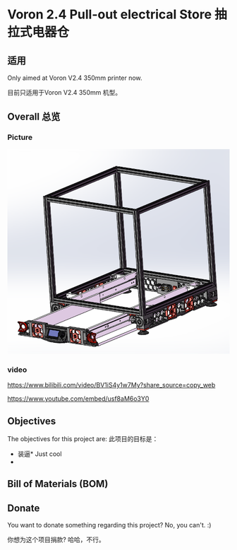 # Voron 2.4 Pull-out electrical Store 抽拉式电器仓

## 适用
Only aimed at Voron V2.4 350mm printer now.

目前只适用于Voron V2.4 350mm 机型。

## Overall 总览

### Picture

![图片](Photos/Voron_V2.4_Pull-out_electrical_store.PNG)
### video
https://www.bilibili.com/video/BV1iS4y1w7My?share_source=copy_web

https://www.youtube.com/embed/usf8aM6o3Y0

## Objectives

The objectives for this project are:
此项目的目标是：

- 装逼* Just cool
- 
## Bill of Materials (BOM)


## Donate
You want to donate something regarding this project? No, you can't. :)

你想为这个项目捐款? 哈哈，不行。
